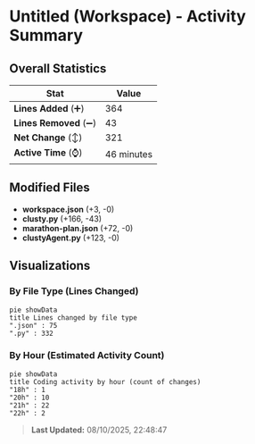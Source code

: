# Untitled (Workspace) - Activity Summary 

## Overall Statistics

| Stat                   | Value                                                             |
| ---------------------- | ----------------------------------------------------------------- |
| **Lines Added** (➕)   | 364                                          |
| **Lines Removed** (➖) | 43                                        |
| **Net Change** (↕)    | 321                |
| **Active Time** (⌚)   | 46 minutes |


## Modified Files
- **workspace.json** (+3, -0)
- **clusty.py** (+166, -43)
- **marathon-plan.json** (+72, -0)
- **clustyAgent.py** (+123, -0)

## Visualizations

### By File Type (Lines Changed)

```mermaid
pie showData
title Lines changed by file type
".json" : 75
".py" : 332
```

### By Hour (Estimated Activity Count)

```mermaid
pie showData
title Coding activity by hour (count of changes)
"18h" : 1
"20h" : 10
"21h" : 22
"22h" : 2
```


> **Last Updated:** 08/10/2025, 22:48:47